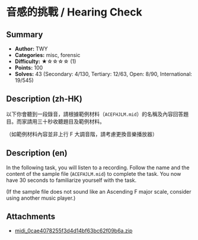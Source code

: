 音感的挑戰 / Hearing Check
===

## Summary

* **Author:** TWY
* **Categories:** misc, forensic
* **Difficulty:** ★☆☆☆☆ (1)
* **Points:** 100
* **Solves:** 43 (Secondary: 4/130, Tertiary: 12/63, Open: 8/90, International: 19/545)

## Description (zh-HK)

以下你會聽到一段錄音，請根據範例材料（`ACEFHJLM.mid`）的名稱及內容回答題目。而家請用三十秒收聽題目及範例材料。

（如範例材料內容並非上行 F 大調音階，請考慮更換音樂播放器）

## Description (en)

In the following task, you will listen to a recording. Follow the name and the content of the sample file (`ACEFHJLM.mid`) to complete the task. You now have 30 seconds to familiarize yourself with the task.

(If the sample file does not sound like an Ascending F major scale, consider using another music player.)

## Attachments

- [midi_0cae4078255f3d4d14bf63bc62f09b6a.zip](https://github.com/blackb6a/hkcert-ctf-2024-challenges-public/releases/download/v1.0.0/midi_0cae4078255f3d4d14bf63bc62f09b6a.zip)





